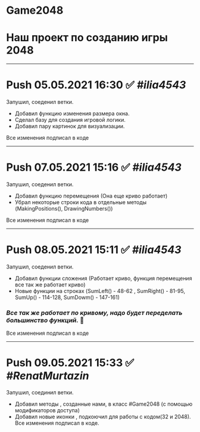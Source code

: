 # Game2048 
# **Наш проект по созданию игры 2048**

***
# Push 05.05.2021 16:30 :white_check_mark: ***#ilia4543***
Запушил, соеденил ветки. 
- Добавил функцию изменения размера окна. 
- Сделал базу для создания игровой логики.
- Добавил пару картинок для визуализации.

Все изменения подписал в коде

***

# Push 07.05.2021 15:16 :white_check_mark: ***#ilia4543***
Запушил, соеденил ветки. 
- Добавил функцию перемещения (Она еще криво работает)
- Убрал некоторые строки кода в отдельные методы (MakingPositions(), DrawingNumbers())

Все изменения подписал в коде

***

# Push 08.05.2021 15:11 :white_check_mark: ***#ilia4543***
Запушил, соеденил ветки. 
- Добавил функции сложения (Работает криво, функция перемещения все так же работает криво)
- Новые функции на строках (SumLeft() - 48-62 , SumRight() - 81-95, SumUp() - 114-128, SumDowm() - 147-161)

 ### ___Все так же работает по кривому, надо будет переделать большинство функций.___ :black_square_button:

Все изменения подписал в коде
 
 ***
 
 # Push 09.05.2021 15:33 ✅ ***#RenatMurtazin***
   Запушил, соединил ветки.
 + Добавил методы , созданные нами, в класс #Game2048 (с помощью модификаторов доступа)
 + Добавил новые иконки , подкоючил для работы с кодом(32 и 2048). 
   Все изменения подписал в коде.
